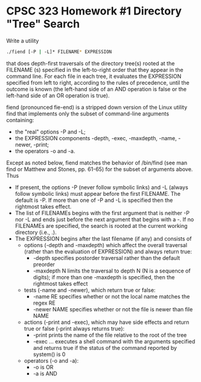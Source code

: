 # CPSC 323 Homework #1 Directory "Tree" Search

Write a utility
```bash
./fiend [-P | -L]* FILENAME* EXPRESSION
```

that does depth-first traversals of the directory tree(s) rooted at the FILENAME (s) specified in the left-to-right order that they appear in the command line. For each file in each tree, it evaluates the EXPRESSION specified from left to right, according to the rules of precedence, until the outcome is known (the left-hand side of an AND operation is false or the left-hand side of an OR operation is true).

fiend (pronounced fie-end) is a stripped down version of the Linux utility find
that implements only the subset of command-line arguments containing:
- the "real" options -P and -L;
- the EXPRESSION components -depth, -exec, -maxdepth, -name, -newer, -print;
- the operators -o and -a.
 
Except as noted below, fiend matches the behavior of /bin/find (see man find
or Matthew and Stones, pp. 61-65) for the subset of arguments above.  Thus
- If present, the options -P (never follow symbolic links) and -L (always follow symbolic links) must appear before the first FILENAME.  The default is -P.  If more than one of -P and -L is specified then the rightmost takes effect.
- The list of FILENAMEs begins with the first argument that is neither -P nor -L and ends just before the next argument that begins with a -. If no FILENAMEs are specified, the search is rooted at the current working directory (i.e., .).
- The EXPRESSION begins after the last filename (if any) and consists of
    - options (-depth and -maxdepth) which affect the overall traversal (rather than the evaluation of EXPRESSION) and always return true:
        - -depth specifies postorder traversal rather than the default preorder
        - -maxdepth N limits the traversal to depth N (N is a sequence of digits); if more than one -maxdepth is specified, then the rightmost takes effect
    - tests (-name and -newer), which return true or false:
        - -name RE specifies whether or not the local name matches the regex RE
        - -newer NAME specifies whether or not the file is newer than file NAME
    - actions (-print and -exec), which may have side effects and return true or false (-print always returns true):
        - -print prints the name of the file relative to the root of the tree
        - -exec ... executes a shell command with the arguments specified and returns true if the status of the command reported by system() is 0
    - operators (-o and -a):
        - -o is OR
        - -a is AND